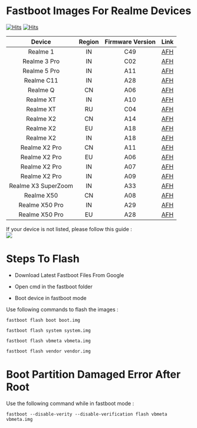 # Fastboot Images For Realme Devices
[![Hits](https://hits.seeyoufarm.com/api/count/incr/badge.svg?url=https%3A%2F%2Fgithub.com%2Facervenky%2Frealmefastboot)](https://hits.seeyoufarm.com) [![Hits](https://img.shields.io/github/issues-closed/acervenky/realmefastboot)](https://github.com/acervenky/realmefastboot/issues)


| Device | Region | Firmware Version | Link |
| :-: | :-: | :-: | :-: | 
| Realme 1 | IN | C49 | [AFH](https://www.androidfilehost.com/?fid=12420606652095400852) |
| Realme 3 Pro | IN | C02 | [AFH](https://androidfilehost.com/?fid=4349826312261729069) |
| Realme 5 Pro | IN | A11 | [AFH](https://androidfilehost.com/?fid=4349826312261604056) |
| Realme C11 | IN | A28 | [AFH](https://www.androidfilehost.com/?fid=8889791610682911854) |
| Realme Q | CN | A06 | [AFH](https://androidfilehost.com/?fid=1899786940962607920) |
| Realme XT | IN | A10 | [AFH](https://androidfilehost.com/?fid=1899786940962606272) |
| Realme XT | RU | C04 | [AFH](https://www.androidfilehost.com/?fid=8889791610682911879) |
| Realme X2 | CN | A14 | [AFH](https://androidfilehost.com/?fid=4349826312261730515) |
| Realme X2 | EU | A18 | [AFH](https://www.androidfilehost.com/?fid=4349826312261732159) |
| Realme X2 | IN | A18 | [AFH](https://androidfilehost.com/?fid=4349826312261728724) |
| Realme X2 Pro | CN | A11 | [AFH](https://androidfilehost.com/?fid=4349826312261628809) |
| Realme X2 Pro | EU | A06 | [AFH](https://androidfilehost.com/?fid=4349826312261642076) |
| Realme X2 Pro | IN | A07 | [AFH](https://androidfilehost.com/?fid=4349826312261679551) |
| Realme X2 Pro | IN | A09 | [AFH](https://www.androidfilehost.com/?fid=4349826312261728685) |
| Realme X3 SuperZoom | IN | A33 | [AFH](https://www.androidfilehost.com/?fid=8889791610682898218) |
| Realme X50 | CN | A08 | [AFH](https://androidfilehost.com/?fid=4349826312261729427) |
| Realme X50 Pro | IN | A29 | [AFH](https://www.androidfilehost.com/?fid=8889791610682911838) |
| Realme X50 Pro | EU | A28 | [AFH](https://www.androidfilehost.com/?fid=8889791610682911854) |


If your device is not listed, please follow this guide :\
[![](http://img.youtube.com/vi/WIPsJqIXrmk/0.jpg)](http://www.youtube.com/watch?v=WIPsJqIXrmk "")


# Steps To Flash 
- Download Latest Fastboot Files From Google

- Open cmd in the fastboot folder

- Boot device in fastboot mode

Use following commands to flash the images :
```
fastboot flash boot boot.img

fastboot flash system system.img

fastboot flash vbmeta vbmeta.img

fastboot flash vendor vendor.img
```

# Boot Partition Damaged Error After Root
Use the following command while in fastboot mode :
```
fastboot --disable-verity --disable-verification flash vbmeta vbmeta.img
```
